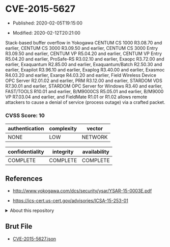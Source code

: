 # CVE-2015-5627

- Published: 2020-02-05T19:15:00

- Modified: 2020-02-12T20:21:00

Stack-based buffer overflow in Yokogawa CENTUM CS 1000 R3.08.70 and earlier, CENTUM CS 3000 R3.09.50 and earlier, CENTUM CS 3000 Entry R3.09.50 and earlier, CENTUM VP R5.04.20 and earlier, CENTUM VP Entry R5.04.20 and earlier, ProSafe-RS R3.02.10 and earlier, Exaopc R3.72.00 and earlier, Exaquantum R2.85.00 and earlier, Exaquantum/Batch R2.50.30 and earlier, Exapilot R3.96.10 and earlier, Exaplog R3.40.00 and earlier, Exasmoc R4.03.20 and earlier, Exarqe R4.03.20 and earlier, Field Wireless Device OPC Server R2.01.02 and earlier, PRM R3.12.00 and earlier, STARDOM VDS R7.30.01 and earlier, STARDOM OPC Server for Windows R3.40 and earlier, FAST/TOOLS R10.01 and earlier, B/M9000CS R5.05.01 and earlier, B/M9000 VP R7.03.04 and earlier, and FieldMate R1.01 or R1.02 allows remote attackers to cause a denial of service (process outage) via a crafted packet.

### CVSS Score: **10**

| authentication | complexity | vector |
| --- | --- | --- |
| NONE | LOW | NETWORK |

| confidentiality | integrity | availability |
| --- | --- | --- |
| COMPLETE | COMPLETE | COMPLETE |

## References

* http://www.yokogawa.com/dcs/security/ysar/YSAR-15-0003E.pdf

* https://ics-cert.us-cert.gov/advisories/ICSA-15-253-01

<details>
<summary>About this repository</summary> 

  This repository is part of the project [Live Hack CVE](https://github.com/Live-Hack-CVE). Main website can be found [www.live-hack.org](https://www.live-hack.org) 
  
  Made by [Sn0wAlice](https://github.com/Sn0wAlice) for the people that care about security and need to have a feed of the latest CVEs. Hope you enjoy it, don't forget to star the repo and follow me on [Twitter](https://twitter.com/Sn0wAlice) and [Github](https://github.com/Sn0wAlice). And that is my [personnal website](https://www.alice-snow.me/)

  - [Home Page](https://github.com/Live-Hack-CVE)
  - [Framework](https://github.com/Live-Hack-CVE/cve-framework)
  - [CVE database](https://github.com/Live-Hack-CVE/full_database)
  - [Changelog](https://github.com/Live-Hack-CVE/Changelog)
</details>

## Brut File

* [CVE-2015-5627.json](https://raw.githubusercontent.com/Live-Hack-CVE/full_database/main/cves/2015/CVE-2015-5627.json)

